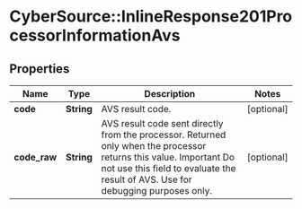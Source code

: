 # CyberSource::InlineResponse201ProcessorInformationAvs

## Properties
Name | Type | Description | Notes
------------ | ------------- | ------------- | -------------
**code** | **String** | AVS result code.  | [optional] 
**code_raw** | **String** | AVS result code sent directly from the processor. Returned only when the processor returns this value. Important Do not use this field to evaluate the result of AVS. Use for debugging purposes only.  | [optional] 


